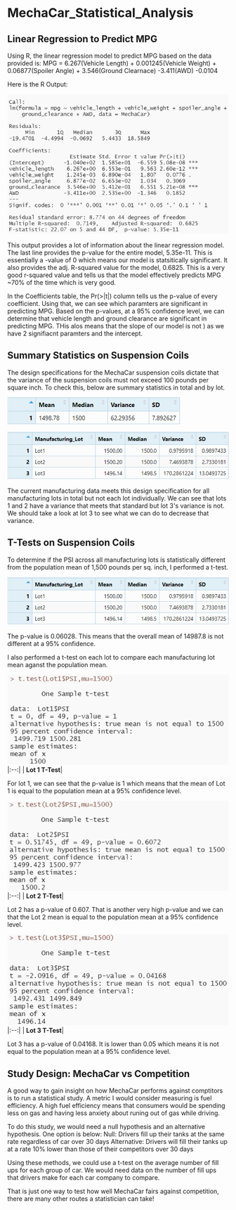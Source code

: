 # MechaCar_Statistical_Analysis
## Linear Regression to Predict MPG
Using R, the linear regression model to predict MPG based on the data provided is:
    MPG = 6.267(Vehicle Length) + 0.001245(Vehicle Weight) + 0.06877(Spoiler Angle) + 3.546(Ground Clearnace) -3.411(AWD) -0.0104
    
Here is the R Output:

![R Output](https://github.com/rmward17/MechaCar_Statistical_Analysis/blob/main/mpg_linear_regression_output.png)

This output provides a lot of information about the linear regression model. The last line provides the p-value for the entire model, 5.35e-11. This is essentially a -value of 0 which means our model is statsitically significant. It also provides the adj. R-squared value for the model, 0.6825. This is a very good r-squared value and tells us that the model effectively predicts MPG ~70% of the time which is very good.

In the Coefficients table, the Pr(>|t|) column tells us the p-value of every coefficient. Using that, we can see which paramters are significant in predicting MPG. Based on the p-values, at a 95% confidence level, we can determine that vehicle length and ground clearance are significant in predicting MPG. THis alos means that the slope of our model is not ) as we have 2 signifiacnt paramters and the intercept.

## Summary Statistics on Suspension Coils
The design specifications for the MechaCar suspension coils dictate that the variance of the suspension coils must not exceed 100 pounds per square inch. To check this, below are summary statistics in total and by lot.

![Total Summary](https://github.com/rmward17/MechaCar_Statistical_Analysis/blob/main/Summary_Table.png)

![Lot Summary](https://github.com/rmward17/MechaCar_Statistical_Analysis/blob/main/Lot_Summary.png)

The current manufacturing data meets this design specification for all manufacturing lots in total but not each lot individually. We can see that lots 1 and 2 have a variance that meets that standard but lot 3's variance is not. We should take a look at lot 3 to see what we can do to decrease that variance.

## T-Tests on Suspension Coils
To determine if the PSI across all manufacturing lots is statistically different from the population mean of 1,500 pounds per sq. inch, I performed a t-test.

![Overall T-Test](https://github.com/rmward17/MechaCar_Statistical_Analysis/blob/main/Lot_Summary.png)

The p-value is 0.06028. This means that the overall mean of 14987.8 is not different at a 95% confidence. 

I also performed a t-test on each lot to compare each manufacturing lot mean aganst the population mean.

![Lot 1 T-Test](https://github.com/rmward17/MechaCar_Statistical_Analysis/blob/main/Lot1_test.png)
|:--:|
| <b>Lot 1 T-Test</b>|

For lot 1, we can see that the p-value is 1 which means that the mean of Lot 1 is equal to the population mean at a 95% confidence level.

![Lot 2 T-Test](https://github.com/rmward17/MechaCar_Statistical_Analysis/blob/main/Lot2_test.png)
|:--:|
| <b>Lot 2 T-Test</b>|

Lot 2 has a p-value of 0.607. That is another very high p-value and we can that the Lot 2 mean is equal to the population mean at a 95% confidence level.

![Lot 3 T-Test](https://github.com/rmward17/MechaCar_Statistical_Analysis/blob/main/Lot3_test.png)
|:--:|
| <b>Lot 3 T-Test</b>|

Lot 3 has a p-value of 0.04168. It is lower than 0.05 which means it is not equal to the population mean at a 95% confidence level.

## Study Design: MechaCar vs Competition
A good way to gain insight on how MechaCar performs against comptitors is to run a statistical study. A metric I would consider measuring is fuel efficiency. A high fuel efficiency means that consumers would be spending less on gas and having less anxiety about runing out of gas while driving. 

To do this study, we would need a null hypothesis and an alternative hypothesis. One option is below:
Null: Drivers fill up their tanks at the same rate regardless of car over 30 days
Alternative: Drivers will fill their tanks up at a rate 10% lower than those of their competitors over 30 days

Using these methods, we could use a t-test on the average number of fill ups for each group of car. We would need data on the number of fill ups that drivers make for each car company to compare.

That is just one way to test how well MechaCar fairs against competition, there are many other routes a statistician can take!
